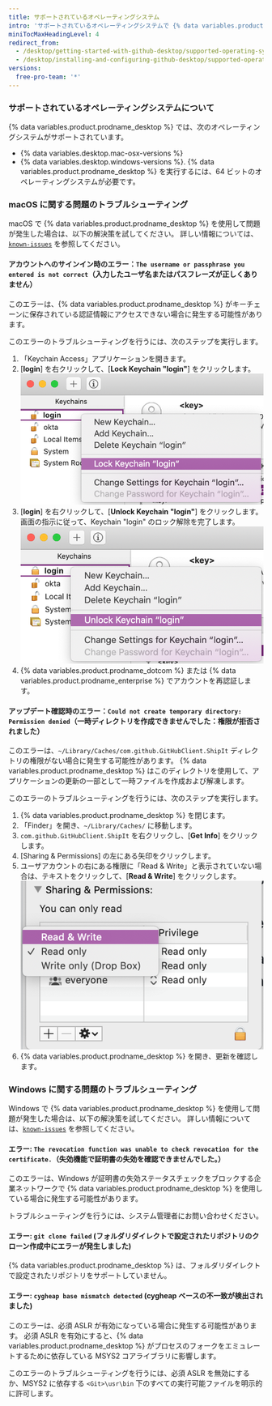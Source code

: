 ```yaml
---
title: サポートされているオペレーティングシステム
intro: 'サポートされているオペレーティングシステムで {% data variables.product.prodname_desktop %} を使用できます。'
miniTocMaxHeadingLevel: 4
redirect_from:
  - /desktop/getting-started-with-github-desktop/supported-operating-systems
  - /desktop/installing-and-configuring-github-desktop/supported-operating-systems
versions:
  free-pro-team: '*'
---
```


### サポートされているオペレーティングシステムについて

{% data variables.product.prodname_desktop %} では、次のオペレーティングシステムがサポートされています。
- {% data variables.desktop.mac-osx-versions %}
- {% data variables.desktop.windows-versions %}. {% data variables.product.prodname_desktop %} を実行するには、64 ビットのオペレーティングシステムが必要です。

### macOS に関する問題のトラブルシューティング
macOS で {% data variables.product.prodname_desktop %} を使用して問題が発生した場合は、以下の解決策を試してください。 詳しい情報については、[`known-issues`](https://github.com/desktop/desktop/blob/development/docs/known-issues.md) を参照してください。

#### アカウントへのサインイン時のエラー：`The username or passphrase you entered is not correct`（入力したユーザ名またはパスフレーズが正しくありません）

このエラーは、{% data variables.product.prodname_desktop %} がキーチェーンに保存されている認証情報にアクセスできない場合に発生する可能性があります。

このエラーのトラブルシューティングを行うには、次のステップを実行します。

1. 「Keychain Access」アプリケーションを開きます。
2. [**login**] を右クリックして、[**Lock Keychain "login"**] をクリックします。 !["Lock Keychain "login" オプション](/assets/images/help/desktop/mac-lock-keychain.png)
3. [**login**] を右クリックして、[**Unlock Keychain "login"**] をクリックします。 画面の指示に従って、Keychain "login" のロック解除を完了します。 !["Unlock Keychain "login" オプション](/assets/images/help/desktop/mac-unlock-keychain.png)
4. {% data variables.product.prodname_dotcom %} または {% data variables.product.prodname_enterprise %} でアカウントを再認証します。

#### アップデート確認時のエラー：`Could not create temporary directory: Permission denied`（一時ディレクトリを作成できませんでした：権限が拒否されました）

このエラーは、`~/Library/Caches/com.github.GitHubClient.ShipIt` ディレクトリの権限がない場合に発生する可能性があります。 {% data variables.product.prodname_desktop %} はこのディレクトリを使用して、アプリケーションの更新の一部として一時ファイルを作成および解凍します。

このエラーのトラブルシューティングを行うには、次のステップを実行します。

1. {% data variables.product.prodname_desktop %} を閉じます。
2. 「Finder」を開き、`~/Library/Caches/` に移動します。
3. `com.github.GitHubClient.ShipIt` を右クリックし、[**Get Info**] をクリックします。
4. [Sharing & Permissions] の左にある矢印をクリックします。
5. ユーザアカウントの右にある権限に「Read & Write」と表示されていない場合は、テキストをクリックして、[**Read & Write**] をクリックします。 !["Sharing & Permissions" オプション](/assets/images/help/desktop/mac-adjust-permissions.png)
6. {% data variables.product.prodname_desktop %} を開き、更新を確認します。

### Windows に関する問題のトラブルシューティング
Windows で {% data variables.product.prodname_desktop %} を使用して問題が発生した場合は、以下の解決策を試してください。 詳しい情報については、[`known-issues`](https://github.com/desktop/desktop/blob/development/docs/known-issues.md) を参照してください。

#### エラー: `The revocation function was unable to check revocation for the certificate.`（失効機能で証明書の失効を確認できませんでした。）

このエラーは、Windows が証明書の失効ステータスチェックをブロックする企業ネットワークで {% data variables.product.prodname_desktop %} を使用している場合に発生する可能性があります。

トラブルシューティングを行うには、システム管理者にお問い合わせください。

#### エラー: `git clone failed` (フォルダリダイレクトで設定されたリポジトリのクローン作成中にエラーが発生しました)

{% data variables.product.prodname_desktop %} は、フォルダリダイレクトで設定されたリポジトリをサポートしていません。

#### エラー: `cygheap base mismatch detected` (cygheap ベースの不一致が検出されました)

このエラーは、必須 ASLR が有効になっている場合に発生する可能性があります。 必須 ASLR を有効にすると、{% data variables.product.prodname_desktop %} がプロセスのフォークをエミュレートするために依存している MSYS2 コアライブラリに影響します。

このエラーのトラブルシューティングを行うには、必須 ASLR を無効にするか、MSYS2 に依存する `<Git>\usr\bin` 下のすべての実行可能ファイルを明示的に許可します。
